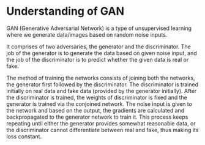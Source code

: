 # Understanding of GAN

GAN (Generative Adversarial Network) is a type of unsupervised learning where we generate data/images based on random noise inputs.

It comprises of two adversaries, the generator and the discriminator. The job of the generator is to generate the data based on given noise input, and the job of the discriminator is to predict whether the given data is real or fake.

The method of training the networks consists of joining both the networks, the generator first followed by the discriminator. The discriminator is trained initially on real data and fake data (provided by the generator initially). After the discriminator is trained, the weights of discriminator is fixed and the generator is trained via the conjoined network. The noise input is given to the network and based on the output, the gradients are calculated and backpropagated to the generator network to train it. This process keeps repeating until either the generator provides somewhat reasonable data, or the discriminator cannot differentiate between real and fake, thus making its loss constant.
